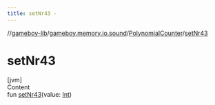 ```yaml
---
title: setNr43 -
---
```

//[gameboy-lib](../../index.md)/[gameboy.memory.io.sound](../index.md)/[PolynomialCounter](index.md)/[setNr43](set-nr43.md)



# setNr43  
[jvm]  
Content  
fun [setNr43](set-nr43.md)(value: [Int](https://kotlinlang.org/api/latest/jvm/stdlib/kotlin/-int/index.html))  



